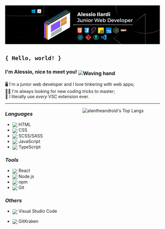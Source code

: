 <link href="style.css" rel="stylesheet"/>

<!-- ANCHOR Top banner -->

![LinkedIn Banner](/assets/banners/Banner_LinkedIn.jpg)

<!-- ANCHOR About me -->

## `{ Hello, world! }`

### I'm Alessio, nice to meet you! <img alt="Waving hand" style="vertical-align:sub" height="24px" src="https://c.tenor.com/Wx9IEmZZXSoAAAAi/hi.gif" />

🖥️ I'm a junior web developer and I love tinkering with web apps;<br>
👨‍🎓 I'm always looking for new coding tricks to master;<br>
🤪 I literally use _every_ VSC extension ever.

---

<!-- ANCHOR GitHub Stats -->

<!-- <img width="50%" align="right" alt="alantheandroid's GitHub stats" src="https://github-readme-stats.vercel.app/api?username=alantheandroid&show_icons=true&theme=codeSTACKr" /> -->

<a href="https://github.com/anuraghazra/github-readme-stats">
    <img width="50%" align="right" alt="alantheandroid's Top Langs" src="https://github-readme-stats.vercel.app/api/top-langs/?username=alantheandroid&layout=compact&theme=codeSTACKr"/>
</a>

<!-- ANCHOR Tech stack -->

### _Languages_

- <img height="24px" style="vertical-align:middle" src="https://cdn.jsdelivr.net/gh/devicons/devicon/icons/html5/html5-original.svg" /> HTML
- <img height="24px" style="vertical-align:middle" src="https://cdn.jsdelivr.net/gh/devicons/devicon/icons/css3/css3-original.svg" /> CSS
- <img height="24px" style="vertical-align:middle" src="https://cdn.jsdelivr.net/gh/devicons/devicon/icons/sass/sass-original.svg" /> SCSS/SASS
- <img height="24px" style="vertical-align:middle" src="https://cdn.jsdelivr.net/gh/devicons/devicon/icons/javascript/javascript-original.svg" /> JavaScript
- <img height="24px" style="vertical-align:middle" src="https://cdn.jsdelivr.net/gh/devicons/devicon/icons/typescript/typescript-original.svg" /> TypeScript

### _Tools_

- <img height="24px" style="vertical-align:middle" src="https://cdn.jsdelivr.net/gh/devicons/devicon/icons/react/react-original.svg" /> React
- <img height="24px" style="vertical-align:middle" src="https://cdn.jsdelivr.net/gh/devicons/devicon/icons/nodejs/nodejs-original.svg" /> Node.js
- <img height="24px" style="vertical-align:middle" src="https://cdn.jsdelivr.net/gh/devicons/devicon/icons/npm/npm-original-wordmark.svg" /> npm
- <img height="24px" style="vertical-align:middle" src="https://cdn.jsdelivr.net/gh/devicons/devicon/icons/git/git-original.svg" /> Git

### _Others_

- <img height="24px" style="vertical-align:middle" src="https://cdn.jsdelivr.net/gh/devicons/devicon/icons/vscode/vscode-original.svg" /> Visual Studio Code

- <img height="24px" style="vertical-align:middle" src="https://static-00.iconduck.com/assets.00/gitkraken-icon-512x446-ha22tv8l.png" /> GitKraken

<!-- ### _More about me_

<div id="gr_updates_widget">
	  <iframe sandbox id="the_iframe" src="https://goodreads.com/widgets/user_update_widget?height=400&num_updates=5&user=70728087&width=250" width="95%" height="90%" frameborder="0"></iframe>
    <div id="gr_footer">
        <p><b>GoodReads Updates 📖</b></p>
    </div>
</div>
 -->
